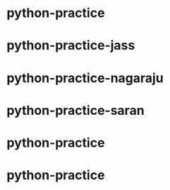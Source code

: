 # python-practice
# python-practice-jass
# python-practice-nagaraju
# python-practice-saran
# python-practice
# python-practice
